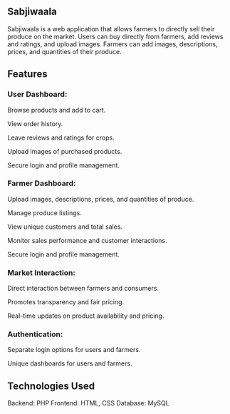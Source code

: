 ## Sabjiwaala
Sabjiwaala is a web application that allows farmers to directly sell their produce on the market. Users can buy directly from farmers, add reviews and ratings, and upload images. Farmers can add images, descriptions, prices, and quantities of their produce.

## Features
### User Dashboard:
Browse products and add to cart.

View order history.

Leave reviews and ratings for crops.

Upload images of purchased products.

Secure login and profile management.

### Farmer Dashboard:
Upload images, descriptions, prices, and quantities of produce.

Manage produce listings.

View unique customers and total sales.

Monitor sales performance and customer interactions.

Secure login and profile management.
### Market Interaction:
Direct interaction between farmers and consumers.

Promotes transparency and fair pricing.

Real-time updates on product availability and pricing.
### Authentication:
Separate login options for users and farmers.

Unique dashboards for users and farmers.
## Technologies Used
Backend: PHP
Frontend: HTML, CSS
Database: MySQL

